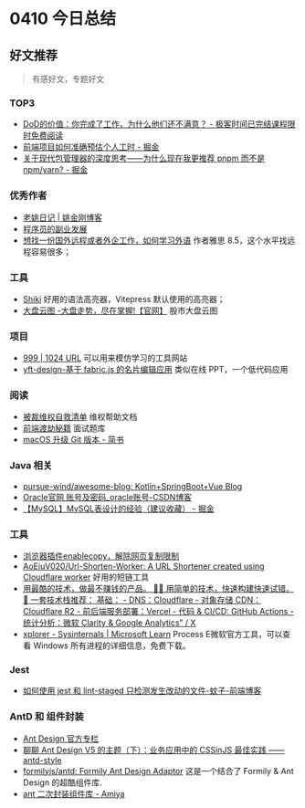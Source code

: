 
# 0410 今日总结


## 好文推荐
> 有感好文，专题好文

### TOP3
- [DoD的价值：你完成了工作，为什么他们还不满意？ - 极客时间已完结课程限时免费阅读](https://freegeektime.com/100022301/74828/)
- [前端项目如何准确预估个人工时 - 掘金](https://juejin.cn/post/7330071686489636904)
- [关于现代包管理器的深度思考——为什么现在我更推荐 pnpm 而不是 npm/yarn? - 掘金](https://juejin.cn/post/6932046455733485575#heading-0)


### 优秀作者
- [老姚日记 | 姚金刚博客](https://www.laoyao.cn/)
- [程序员的副业发展](https://juejin.cn/post/7297124052174848036)
- [想找一份国外远程或者外企工作，如何学习外语](https://juejin.cn/post/7292980341001371663) 作者雅思 8.5，这个水平找远程容易很多；



### 工具

- [Shiki](https://shiki-zh-docs.vercel.app/) 好用的语法高亮器，Vitepress 默认使用的高亮器；
- [大盘云图 -大盘走势，尽在掌握!【官网】](https://dapanyuntu.com/) 股市大盘云图


### 项目

- [999 | 1024 URL](https://1024url.com/) 可以用来模仿学习的工具网站
- [yft-design-基于 fabric.js 的名片编辑应用](https://yft.design/) 类似在线 PPT，一个低代码应用

### 阅读

- [被裁维权自救清单](https://www.yuque.com/spermwhale/flower/bcwqzjqd) 维权帮助文档
- [前端渡劫秘籍](https://www.yuque.com/xiumubai/doc) 面试题库
- [macOS 升级 Git 版本 - 简书](https://www.jianshu.com/p/6eca0eadcc22)


### Java 相关

- [pursue-wind/awesome-blog: Kotlin+SpringBoot+Vue Blog](https://github.com/pursue-wind/awesome-blog)
- [Oracle官网 账号及密码_oracle账号-CSDN博客](https://blog.csdn.net/weixin_39990804/article/details/103425012)
- [【MySQL】MySQL表设计的经验（建议收藏） - 掘金](https://juejin.cn/post/7308670902588702732)


### 工具
- [浏览器插件enablecopy，解除网页复制限制](https://github.com/ruanyf/weekly/issues/3862)
- [AoEiuV020/Url-Shorten-Worker: A URL Shortener created using Cloudflare worker](https://github.com/AoEiuV020/Url-Shorten-Worker) 好用的短链工具
- [用最酷的技术，做最不赚钱的产品。 💁🏻 用简单的技术，快速构建快速试错。 📑 一套技术栈推荐： 基础： - DNS：Cloudflare - 对象存储 CDN：Cloudflare R2 - 前后端服务部署：Vercel - 代码 &amp; CI/CD: GitHub Actions - 统计分析：微软 Clarity &amp; Google Analytics” / X](https://twitter.com/boo_hz/status/1758325347756711977)
- [xplorer - Sysinternals | Microsoft Learn](https://learn.microsoft.com/en-us/sysinternals/downloads/process-explorer) Process E微软官方工具，可以查看 Windows 所有进程的详细信息，免费下载。 



### Jest

- [如何使用 jest 和 lint-staged 只检测发生改动的文件-蚊子-前端博客](https://www.xiabingbao.com/post/test/jest-lint-staged-changed-files-qv4u7z.html)


### AntD 和 组件封装

- [Ant Design 官方专栏](https://www.yuque.com/ant-design/ant-design)
- [聊聊 Ant Design V5 的主题（下）：业务应用中的 CSSinJS 最佳实践 —— antd-style](https://www.yuque.com/ant-design/ant-design/me6sc23d3thgysxt)
- [formilyjs/antd: Formily Ant Design Adaptor](https://github.com/formilyjs/antd/tree/master) 这是一个结合了 Formily & Ant Design 的超酷组件库.
- [ant 二次封装组件库 - Amiya](https://viewweiwu.github.io/amiya/)









